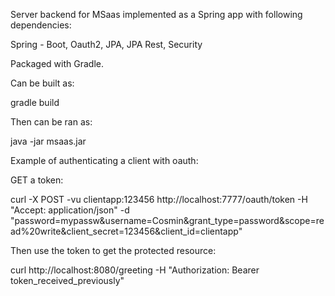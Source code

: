 Server backend for MSaas implemented as a Spring app with following dependencies:

Spring - Boot, Oauth2, JPA, JPA Rest, Security

Packaged with Gradle.

Can be built as:

gradle build

Then can be ran as:

java -jar msaas.jar



Example of authenticating a client with oauth:

GET a token:

curl -X POST -vu clientapp:123456 http://localhost:7777/oauth/token -H "Accept: application/json" -d "password=mypassw&username=Cosmin&grant_type=password&scope=read%20write&client_secret=123456&client_id=clientapp"

Then use the token to get the protected resource:

curl http://localhost:8080/greeting -H "Authorization: Bearer token_received_previously"


